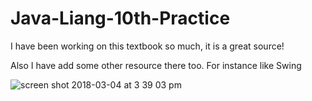 # Java-Liang-10th-Practice
I have been working on this textbook so much, it is a great source!

Also I have add some other resource there too. 
For instance like Swing

![screen shot 2018-03-04 at 3 39 03 pm](https://user-images.githubusercontent.com/19642027/36950301-36e3450c-1fc2-11e8-8701-7f186019cfe5.png)
